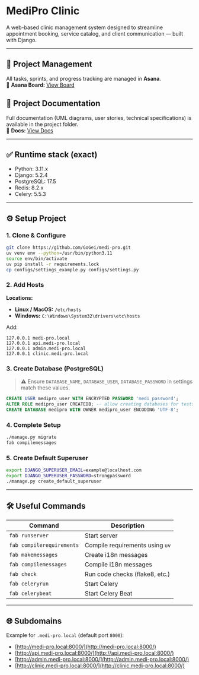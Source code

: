 # MediPro Clinic

A web-based clinic management system designed to streamline appointment booking, service catalog, and client
communication — built with Django.

---

## 📌 Project Management

All tasks, sprints, and progress tracking are managed in **Asana**.  
🔗 **Asana Board:** [View Board](https://app.asana.com/1/1210988392005543/project/1211005386873495/overview)

## 📂 Project Documentation

Full documentation (UML diagrams, user stories, technical specifications) is available in the project folder.  
🔗 **Docs:** [View Docs](https://github.com/GoGei/medi-pro/tree/main/docs)

---

## ✅ Runtime stack (exact)

- Python: 3.11.x
- Django: 5.2.4
- PostgreSQL: 17.5
- Redis: 8.2.x
- Celery: 5.5.3

---

## ⚙️ Setup Project

### 1. Clone & Configure

```bash
git clone https://github.com/GoGei/medi-pro.git
uv venv env --python=/usr/bin/python3.11
source env/bin/activate
uv pip install -r requirements.lock
cp configs/settings_example.py configs/settings.py
```

### 2. Add Hosts

**Locations:**

- **Linux / MacOS:** `/etc/hosts`
- **Windows:** `C:\Windows\System32\drivers\etc\hosts`

Add:

```
127.0.0.1 medi-pro.local
127.0.0.1 api.medi-pro.local
127.0.0.1 admin.medi-pro.local
127.0.0.1 clinic.medi-pro.local
```

### 3. Create Database (PostgreSQL)

> ⚠️ Ensure `DATABASE_NAME`, `DATABASE_USER`, `DATABASE_PASSWORD` in settings match these values.

```sql
CREATE USER medipro_user WITH ENCRYPTED PASSWORD 'medi_password';
ALTER ROLE medipro_user CREATEDB; -- allow creating databases for tests
CREATE DATABASE medipro WITH OWNER medipro_user ENCODING 'UTF-8';
```

### 4. Complete Setup

```bash
./manage.py migrate
fab compilemessages
```

### 5. Create Default Superuser

```bash
export DJANGO_SUPERUSER_EMAIL=example@localhost.com
export DJANGO_SUPERUSER_PASSWORD=strongpassword
./manage.py create_default_superuser
```

---

## 🛠 Useful Commands

| Command                   | Description                     |
|---------------------------|---------------------------------|
| `fab runserver`           | Start server                    |
| `fab compilerequirements` | Compile requirements using `uv` |
| `fab makemessages`        | Create i18n messages            |
| `fab compilemessages`     | Compile i18n messages           |
| `fab check`               | Run code checks (flake8, etc.)  |
| `fab celeryrun`           | Start Celery                    |
| `fab celerybeat`          | Start Celery Beat               |

---

## 🌐 Subdomains

Example for `.medi-pro.local` (default port `8000`):

- [http://medi-pro.local:8000/](http://medi-pro.local:8000/)
- [http://api.medi-pro.local:8000/](http://api.medi-pro.local:8000/)
- [http://admin.medi-pro.local:8000/](http://admin.medi-pro.local:8000/)
- [http://clinic.medi-pro.local:8000/](http://clinic.medi-pro.local:8000/)
